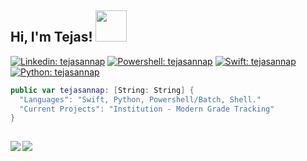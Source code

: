 <h2> Hi, I'm Tejas! <img src="https://media.giphy.com/media/v1.Y2lkPTc5MGI3NjExNGE2OGUzYmZhN2E4NzlhODg2NDI3MWYyOTgyYjdjMDZiZTI1ZWFhNyZlcD12MV9pbnRlcm5hbF9naWZzX2dpZklkJmN0PXM/10fFq51F1Z2mlO/giphy.gif" width="50"></h2>

[![Linkedin: tejasannap](https://img.shields.io/badge/-tejasannap-blue?style=for-the-badge&logo=Linkedin&logoColor=white&link=https://www.linkedin.com/in/tejas-annapareddy-10628b268/)](https://www.linkedin.com/in/tejas-annapareddy-10628b268)
[![Powershell: tejasannap](https://img.shields.io/badge/powershell-012456.svg?style=for-the-badge&logo=powershell&logoColor=012456&labelColor=ffffff&link=https://github.com/tejasannap)](https://github.com/tejasannap)
[![Swift: tejasannap](https://img.shields.io/badge/swift-f05138.svg?style=for-the-badge&logo=swift&logoColor=f05138&labelColor=ffffff&link=https://github.com/tejasannap)](https://github.com/tejasannap)
[![Python: tejasannap](https://img.shields.io/badge/python-ffd343.svg?style=for-the-badge&logo=python&logoColor=ffd343&labelColor=ffffff&link=https://github.com/tejasannap)](https://github.com/tejasannap)

```swift
public var tejasannap: [String: String] {
  "Languages": "Swift, Python, Powershell/Batch, Shell."
  "Current Projects": "Institution - Modern Grade Tracking"
}
        
```

<!--
![GitHub stats](https://github-readme-stats-tkrz.vercel.app/api?username=tejasant&count_private=true&show_icons=true&theme=tokyonight)
![Top Langs]https://github-readme-stats-tkrz.vercel.app/api/top-langs/?username=tejasannap&hide=php&theme=tokyonight)
-->
<div>
<a href="https://github-readme-stats-tkrz.vercel.app/api?username=tejasannap&theme=calm">
  <img  align="left" src="https://github-readme-stats-tkrz.vercel.app/api?username=tejasannap&count_private=true&show_icons=true&theme=calm" />
<a href="https://github-readme-stats-tkrz.vercel.app/api/top-langs/?username=tejasannap&hide=php&theme=calm">
  <img align="left" src="https://github-readme-stats-tkrz.vercel.app/api/top-langs/?username=tejasannap&hide=php&theme=calm" />
</a>
</div>
